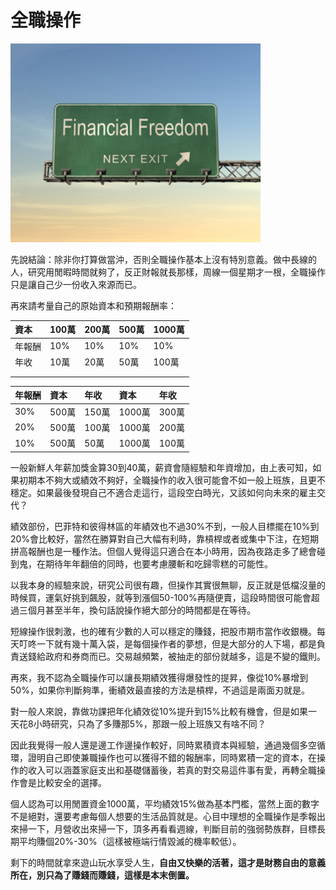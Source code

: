 # 全職操作

![&#x4F60;&#x4EE5;&#x70BA;&#x54A7;](../.gitbook/assets/financial-freedom.jpg)

先說結論：除非你打算做當沖，否則全職操作基本上沒有特別意義。做中長線的人，研究用閒暇時間就夠了，反正財報就長那樣，周線一個星期才一根，全職操作只是讓自己少一份收入來源而已。

再來請考量自己的原始資本和預期報酬率：

| 資本 | 100萬 | 200萬 | 500萬 | 1000萬 |
| :--- | :--- | :--- | :--- | :--- |
| 年報酬 | 10% | 10% | 10% | 10% |
| 年收 | 10萬 | 20萬 | 50萬 | 100萬 |
|  |  |  |  |  |
|  |  |  |  |  |

| 年報酬 | 資本 | 年收 | 資本 | 年收 |
| :--- | :--- | :--- | :--- | :--- |
| 30% | 500萬 | 150萬 | 1000萬 | 300萬 |
| 20% | 500萬 | 100萬 | 1000萬 | 200萬 |
| 10% | 500萬 | 50萬 | 1000萬 | 100萬 |

一般新鮮人年薪加獎金算30到40萬，薪資會隨經驗和年資增加，由上表可知，如果初期本不夠大或績效不夠好，全職操作的收入很可能會不如一般上班族，且更不穩定。如果最後發現自己不適合走這行，這段空白時光，又該如何向未來的雇主交代？

績效部份，巴菲特和彼得林區的年績效也不過30%不到，一般人目標擺在10%到20%會比較好，當然在勝算對自己大幅有利時，靠槓桿或者或集中下注，在短期拼高報酬也是一種作法。但個人覺得這只適合在本小時用，因為夜路走多了總會碰到鬼，在期待年年翻倍的同時，也要考慮腰斬和吃歸零糕的可能性。

以我本身的經驗來說，研究公司很有趣，但操作其實很無聊，反正就是低檔沒量的時候買，運氣好挑到飆股，就等到漲個50-100%再隨便賣，這段時間很可能會超過三個月甚至半年，換句話說操作絕大部分的時間都是在等待。

短線操作很刺激，也的確有少數的人可以穩定的賺錢，把股市期市當作收銀機。每天叮咚一下就有幾十萬入袋，是每個操作者的夢想，但是大部分的人下場，都是負責送錢給政府和券商而已。交易越頻繁，被抽走的部份就越多，這是不變的鐵則。

再來，我不認為全職操作可以讓長期績效獲得爆發性的提昇，像從10%暴增到50%，如果你判斷夠準，衝績效最直接的方法是槓桿，不過這是兩面刃就是。  
  
對一般人來說，靠做功課把年化績效從10%提升到15%比較有機會，但是如果一天花8小時研究，只為了多賺那5%，那跟一般上班族又有啥不同？

因此我覺得一般人還是邊工作邊操作較好，同時累積資本與經驗，通過幾個多空循環，證明自己即使兼職操作也可以獲得不錯的報酬率，同時累積一定的資本，在操作的收入可以涵蓋家庭支出和基礎儲蓄後，若真的對交易這件事有愛，再轉全職操作會是比較安全的選擇。

個人認為可以用閒置資金1000萬，平均績效15%做為基本門檻，當然上面的數字不是絕對，還要考慮每個人想要的生活品質就是。心目中理想的全職操作是季報出來掃一下，月營收出來掃一下，頂多再看看週線，判斷目前的強弱勢族群，目標長期平均賺個20%-30%（這樣被極端行情毀滅的機率較低）。

剩下的時間就拿來遊山玩水享受人生，**自由又快樂的活著，這才是財務自由的意義所在，別只為了賺錢而賺錢，這樣是本末倒置。**

